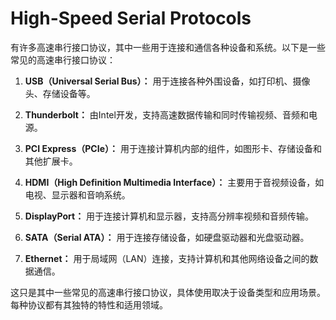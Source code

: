 # High-Speed Serial Protocols

有许多高速串行接口协议，其中一些用于连接和通信各种设备和系统。以下是一些常见的高速串行接口协议：

1. **USB（Universal Serial Bus）：** 用于连接各种外围设备，如打印机、摄像头、存储设备等。

2. **Thunderbolt：** 由Intel开发，支持高速数据传输和同时传输视频、音频和电源。

3. **PCI Express（PCIe）：** 用于连接计算机内部的组件，如图形卡、存储设备和其他扩展卡。

4. **HDMI（High Definition Multimedia Interface）：** 主要用于音视频设备，如电视、显示器和音响系统。

5. **DisplayPort：** 用于连接计算机和显示器，支持高分辨率视频和音频传输。

6. **SATA（Serial ATA）：** 用于连接存储设备，如硬盘驱动器和光盘驱动器。

7. **Ethernet：** 用于局域网（LAN）连接，支持计算机和其他网络设备之间的数据通信。

这只是其中一些常见的高速串行接口协议，具体使用取决于设备类型和应用场景。每种协议都有其独特的特性和适用领域。